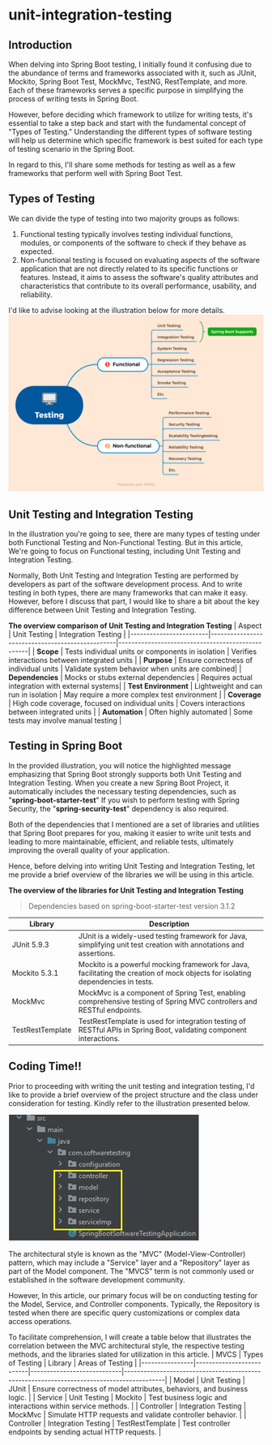 # unit-integration-testing
## Introduction
When delving into Spring Boot testing, I initially found it confusing due to the abundance of terms and frameworks associated with it, such as JUnit, Mockito, Spring Boot Test, MockMvc, TestNG, RestTemplate, and more. Each of these frameworks serves a specific purpose in simplifying the process of writing tests in Spring Boot.

However, before deciding which framework to utilize for writing tests, it's essential to take a step back and start with the fundamental concept of "Types of Testing." Understanding the different types of software testing will help us determine which specific framework is best suited for each type of testing scenario in the Spring Boot.

In regard to this, I'll share some methods for testing as well as a few frameworks that perform well with Spring Boot Test.

## Types of Testing
We can divide the type of testing into two majority groups as follows:
1. Functional testing typically involves testing individual functions, modules, or components of the software to check if they behave as expected.
2. Non-functional testing is focused on evaluating aspects of the software application that are not directly related to its specific functions or features. Instead, it aims to assess the software's quality attributes and characteristics that contribute to its overall performance, usability, and reliability.

I'd like to advise looking at the illustration below for more details.
![enter image description here](images/TypeOfTesting.png)


## Unit Testing and Integration Testing
In the illustration you're going to see, there are many types of testing under both Functional Testing and Non-Functional Testing. But in this article, We're going to focus on Functional testing, including Unit Testing and Integration Testing.

Normally, Both Unit Testing and Integration Testing are performed by developers as part of the software development process.
And to write testing in both types, there are many frameworks that can make it easy. However, before I discuss that part, I would like to share a bit about the key difference between Unit Testing and Integration Testing.

**The overview comparison of Unit Testing and Integration Testing**
| Aspect                  | Unit Testing                                    | Integration Testing                              |
|------------------------|-------------------------------------------------|--------------------------------------------------|
| **Scope**              | Tests individual units or components in isolation | Verifies interactions between integrated units  |
| **Purpose**            | Ensure correctness of individual units          | Validate system behavior when units are combined|
| **Dependencies**       | Mocks or stubs external dependencies            | Requires actual integration with external systems|
| **Test Environment**   | Lightweight and can run in isolation             | May require a more complex test environment      |
| **Coverage**           | High code coverage, focused on individual units  | Covers interactions between integrated units    |
| **Automation**         | Often highly automated                           | Some tests may involve manual testing            |

## Testing in Spring Boot
In the provided illustration, you will notice the highlighted message emphasizing that Spring Boot strongly supports both Unit Testing and Integration Testing. When you create a new Spring Boot Project, it automatically includes the necessary testing dependencies, such as "**spring-boot-starter-test**" If you wish to perform testing with Spring Security, the "**spring-security-test**" dependency is also required.

Both of the dependencies that I mentioned are a set of libraries and utilities that Spring Boot prepares for you, making it easier to write unit tests and leading to more maintainable, efficient, and reliable tests, ultimately improving the overall quality of your application.

Hence, before delving into writing Unit Testing and Integration Testing, let me provide a brief overview of the libraries we will be using in this article.

**The overview of the libraries for Unit Testing and Integration Testing**
> Dependencies based on spring-boot-starter-test version 3.1.2

| Library   | Description                                                        |
|----------------|--------------------------------------------------------------------|
| JUnit 5.9.3    | JUnit is a widely-used testing framework for Java, simplifying unit test creation with annotations and assertions. |
| Mockito 5.3.1  | Mockito is a powerful mocking framework for Java, facilitating the creation of mock objects for isolating dependencies in tests. |
| MockMvc        | MockMvc is a component of Spring Test, enabling comprehensive testing of Spring MVC controllers and RESTful endpoints. |
| TestRestTemplate | TestRestTemplate is used for integration testing of RESTful APIs in Spring Boot, validating component interactions. |

## Coding Time!!

Prior to proceeding with writing the unit testing and integration testing, I'd like to provide a brief overview of the project structure and the class under consideration for testing. Kindly refer to the illustration presented below.

![enter image description here](images/project-structure.JPG)

The architectural style is known as the "MVC" (Model-View-Controller) pattern, which may include a "Service" layer and a "Repository" layer as part of the Model component. The "MVCS" term is not commonly used or established in the software development community.

However, In this article, our primary focus will be on conducting testing for the Model, Service, and Controller components. Typically, the Repository is tested when there are specific query customizations or complex data access operations.

To facilitate comprehension, I will create a table below that illustrates the correlation between the MVC architectural style, the respective testing methods, and the libraries slated for utilization in this article.
| MVCS           | Types of Testing         | Library                    | Areas of Testing                                                                        |
|----------------|--------------------------|----------------------------|------------------------------------------------------------------------------------------|
| Model          | Unit Testing             | JUnit                      | Ensure correctness of model attributes, behaviors, and business logic.                  |
| Service        | Unit Testing             | Mockito                    | Test business logic and interactions within service methods.                             |
| Controller     | Integration Testing      | MockMvc                    | Simulate HTTP requests and validate controller behavior.                                 |
| Controller     | Integration Testing      | TestRestTemplate           | Test controller endpoints by sending actual HTTP requests.                                |

